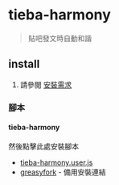 # tieba-harmony

> 貼吧發文時自動和諧

## install

1. 請參閱 [安裝需求](https://github.com/bluelovers/gm-user-scripts/blob/master/readme/userscript.md)

### 腳本

#### tieba-harmony

然後點擊此處安裝腳本

* [tieba-harmony.user.js](https://github.com/bluelovers/gm-user-scripts/raw/master/dist/tieba-harmony.user.js)
* [greasyfork](https://greasyfork.org/zh-TW/scripts/38314-tieba-harmony) - 備用安裝連結
